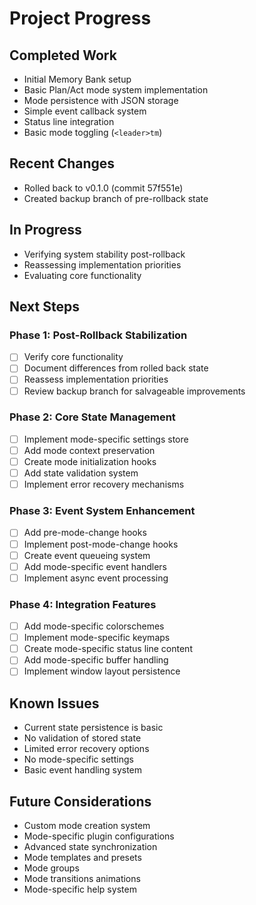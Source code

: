 # Project Progress

## Completed Work
- Initial Memory Bank setup
- Basic Plan/Act mode system implementation
- Mode persistence with JSON storage
- Simple event callback system
- Status line integration
- Basic mode toggling (`<leader>tm`)

## Recent Changes
- Rolled back to v0.1.0 (commit 57f551e)
- Created backup branch of pre-rollback state

## In Progress
- Verifying system stability post-rollback
- Reassessing implementation priorities
- Evaluating core functionality

## Next Steps

### Phase 1: Post-Rollback Stabilization
- [ ] Verify core functionality
- [ ] Document differences from rolled back state
- [ ] Reassess implementation priorities
- [ ] Review backup branch for salvageable improvements

### Phase 2: Core State Management
- [ ] Implement mode-specific settings store
- [ ] Add mode context preservation
- [ ] Create mode initialization hooks
- [ ] Add state validation system
- [ ] Implement error recovery mechanisms

### Phase 3: Event System Enhancement
- [ ] Add pre-mode-change hooks
- [ ] Implement post-mode-change hooks
- [ ] Create event queueing system
- [ ] Add mode-specific event handlers
- [ ] Implement async event processing

### Phase 4: Integration Features
- [ ] Add mode-specific colorschemes
- [ ] Implement mode-specific keymaps
- [ ] Create mode-specific status line content
- [ ] Add mode-specific buffer handling
- [ ] Implement window layout persistence

## Known Issues
- Current state persistence is basic
- No validation of stored state
- Limited error recovery options
- No mode-specific settings
- Basic event handling system

## Future Considerations
- Custom mode creation system
- Mode-specific plugin configurations
- Advanced state synchronization
- Mode templates and presets
- Mode groups
- Mode transitions animations
- Mode-specific help system